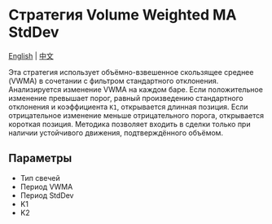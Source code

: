 # Стратегия Volume Weighted MA StdDev
[English](README.md) | [中文](README_cn.md)

Эта стратегия использует объёмно-взвешенное скользящее среднее (VWMA) в сочетании с фильтром стандартного отклонения. Анализируется изменение VWMA на каждом баре. Если положительное изменение превышает порог, равный произведению стандартного отклонения и коэффициента `K1`, открывается длинная позиция. Если отрицательное изменение меньше отрицательного порога, открывается короткая позиция. Методика позволяет входить в сделки только при наличии устойчивого движения, подтверждённого объёмом.

## Параметры
- Тип свечей
- Период VWMA
- Период StdDev
- K1
- K2
